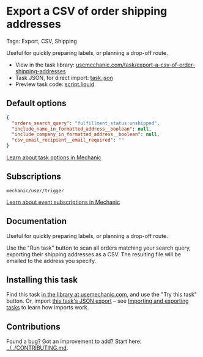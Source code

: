# Export a CSV of order shipping addresses

Tags: Export, CSV, Shipping

Useful for quickly preparing labels, or planning a drop-off route.

* View in the task library: [usemechanic.com/task/export-a-csv-of-order-shipping-addresses](https://usemechanic.com/task/export-a-csv-of-order-shipping-addresses)
* Task JSON, for direct import: [task.json](../../tasks/export-a-csv-of-order-shipping-addresses.json)
* Preview task code: [script.liquid](./script.liquid)

## Default options

```json
{
  "orders_search_query": "fulfillment_status:unshipped",
  "include_name_in_formatted_address__boolean": null,
  "include_company_in_formatted_address__boolean": null,
  "csv_email_recipient__email_required": ""
}
```

[Learn about task options in Mechanic](https://docs.usemechanic.com/article/471-task-options)

## Subscriptions

```liquid
mechanic/user/trigger
```

[Learn about event subscriptions in Mechanic](https://docs.usemechanic.com/article/408-subscriptions)

## Documentation

Useful for quickly preparing labels, or planning a drop-off route.

Use the "Run task" button to scan all orders matching your search query, exporting their shipping addresses as a CSV. The resulting file will be emailed to the address you specify.

## Installing this task

Find this task [in the library at usemechanic.com](https://usemechanic.com/task/export-a-csv-of-order-shipping-addresses), and use the "Try this task" button. Or, import [this task's JSON export](../../tasks/export-a-csv-of-order-shipping-addresses.json) – see [Importing and exporting tasks](https://docs.usemechanic.com/article/505-importing-and-exporting-tasks) to learn how imports work.

## Contributions

Found a bug? Got an improvement to add? Start here: [../../CONTRIBUTING.md](../../CONTRIBUTING.md).
